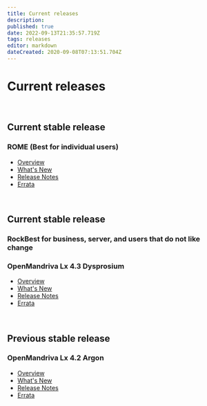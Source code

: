 ```yaml
---
title: Current releases
description: 
published: true
date: 2022-09-13T21:35:57.719Z
tags: releases
editor: markdown
dateCreated: 2020-09-08T07:13:51.704Z
---
```


# Current releases
<br>

## Current stable release
### ROME (Best for individual users)
- [Overview](/distribution/releases/omlxrolling)
- [What's New](/distribution/releases/omlxrolling/new)
- [Release Notes](/distribution/releases/omlxrolling/notes)
- [Errata](/distribution/releases/omlxrolling/errata)
<br>

## Current stable release
### RockBest for business, server, and users that do not like change

### OpenMandriva Lx 4.3 Dysprosium
- [Overview](/distribution/releases/omlx43)
- [What's New](/distribution/releases/omlx43/new)
- [Release Notes](/distribution/releases/omlx43/notes)
- [Errata](/distribution/releases/omlx43/errata)
<br>

## Previous stable release
### OpenMandriva Lx 4.2 Argon
- [Overview](/distribution/releases/omlx42/)
- [What's New](/distribution/releases/omlx42/new)
- [Release Notes](/distribution/releases/omlx42/notes)
- [Errata](/distribution/releases/omlx42/errata)
<br>
